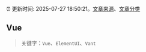 :alarm_clock: 更新时间: 2025-07-27 18:50:21。[文章来源](/README.md)、[文章分类](/TAGS.md)

## Vue


> 关键字：`Vue`、`ElementUI`、`Vant`




